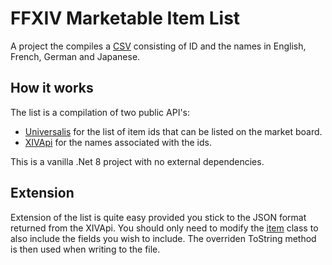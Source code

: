 # FFXIV Marketable Item List

A project the compiles a [CSV](output.csv) consisting of ID and the names in English, French, German and Japanese.

## How it works

The list is a compilation of two public API's:

-  [Universalis](https://docs.universalis.app/) for the list of item ids that can be listed on the market board.
-  [XIVApi](https://xivapi.com/) for the names associated with the ids.

This is a vanilla .Net 8 project with no external dependencies.

## Extension

Extension of the list is quite easy provided you stick to the JSON format returned from the XIVApi.
You should only need to modify the [item](Scraper/Item.cs) class to also include the fields you wish to include.
The overriden ToString method is then used when writing to the file.
